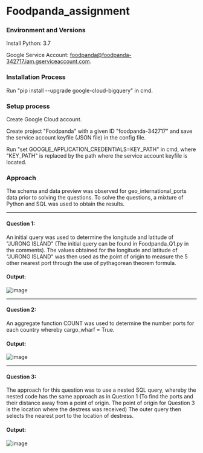 # Foodpanda_assignment

### Environment and Versions

Install Python: 3.7

Google Service Account: foodpanda@foodpanda-342717.iam.gserviceaccount.com.

### Installation Process

Run "pip install --upgrade google-cloud-bigquery" in cmd.

### Setup process

Create Google Cloud account.

Create project "Foodpanda" with a given ID "foodpanda-342717" and save the service account keyfile (JSON file) in the config file.

Run "set GOOGLE_APPLICATION_CREDENTIALS=KEY_PATH" in cmd, where "KEY_PATH" is replaced by the path where the service account keyfile is located.

### Approach

The schema and data preview was observed for geo_international_ports data prior to solving the questions.
To solve the questions, a mixture of Python and SQL was used to obtain the results.
________________________________________________________________________________________
#### Question 1:

An initial query was used to determine the longitude and latitude of "JURONG ISLAND" (The initial query can be found in Foodpanda_Q1.py in the comments).
The values obtained for the longitude and latitude of "JURONG ISLAND" was then used as the point of origin to measure the 5 other nearest port through the use of pythagorean theorem formula.

#### Output:
![image](https://user-images.githubusercontent.com/100575372/156392021-cbe63a70-5f79-41ca-b015-473ea250d77d.png)
________________________________________________________________________________________
#### Question 2:
An aggregate function COUNT was used to determine the number ports for each country whereby cargo_wharf = True.

#### Output:
![image](https://user-images.githubusercontent.com/100575372/156392272-e8543f87-aa0e-4ba0-a272-5b69ce19d421.png)
________________________________________________________________________________________
#### Question 3:
The approach for this question was to use a nested SQL query, whereby the nested code has the same approach as in Question 1 (To find the ports and their distance away from a point of origin. The point of origin for Question 3 is the location where the destress was received)
The outer query then selects the nearest port to the location of destress.

#### Output:
![image](https://user-images.githubusercontent.com/100575372/156404544-0af215d6-ffd0-4ab3-8d42-2d6c25ed056a.png)

